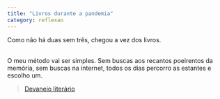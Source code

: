 ```yaml
---
title: "Livros durante a pandemia"
category: reflexao
---
```


Como não há duas sem três, chegou a vez dos livros.

<br/>
O meu método vai ser simples. Sem buscas aos recantos poeirentos da memória, sem buscas na internet, todos os dias percorro as estantes e escolho um.

>[Devaneio literário](/books.html)
